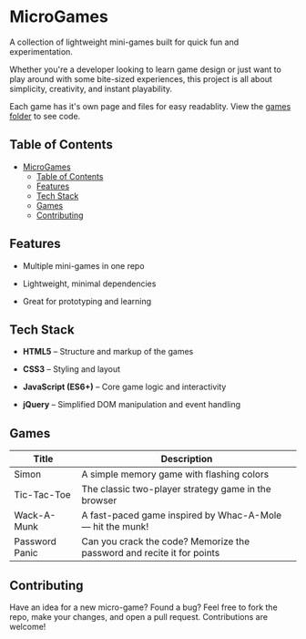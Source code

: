 # MicroGames
A collection of lightweight mini-games built for quick fun and experimentation. 

Whether you're a developer looking to learn game design or just want to play around with some bite-sized experiences, this project is all about simplicity, creativity, and instant playability. 

Each game has it's own page and files for easy readablity. View the [games folder](games) to see code.

## Table of Contents

- [MicroGames](#microgames)
  - [Table of Contents](#table-of-contents)
  - [Features](#features)
  - [Tech Stack](#tech-stack)
  - [Games](#games)
  - [Contributing](#contributing)

## Features
- Multiple mini-games in one repo

- Lightweight, minimal dependencies

- Great for prototyping and learning

## Tech Stack
- __HTML5__ – Structure and markup of the games

- __CSS3__ – Styling and layout

- __JavaScript (ES6+)__ – Core game logic and interactivity

- __jQuery__ – Simplified DOM manipulation and event handling

## Games

| Title          | Description                                                            |
| -------------- | ---------------------------------------------------------------------- |
| Simon          | A simple memory game with flashing colors                              |
| Tic-Tac-Toe    | The classic two-player strategy game in the browser                    |
| Wack-A-Munk    | A fast-paced game inspired by Whac-A-Mole — hit the munk!              |
| Password Panic | Can you crack the code? Memorize the password and recite it for points |


## Contributing

Have an idea for a new micro-game? Found a bug? Feel free to fork the repo, make your changes, and open a pull request. Contributions are welcome!
